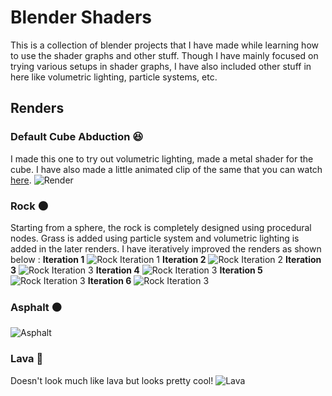 # Blender Shaders 

This is a collection of blender projects that I have made while learning how to use the shader graphs and other stuff. 
Though I have mainly focused on trying various setups in shader graphs, I have also included other stuff in here like volumetric lighting, particle systems, etc.

## Renders

### Default Cube Abduction :laughing:
I made this one to try out volumetric lighting, made a metal shader for the cube. 
I have also made a little animated clip of the same that you can watch [here](https://youtu.be/sLDfAJUIZCo).
![Render](https://github.com/angad-k/Blender-shaders/blob/master/renders/ascension.png)

### Rock :new_moon:
Starting from a sphere, the rock is completely designed using procedural nodes. Grass is added using particle system and volumetric lighting is added in the later renders.
I have iteratively improved the renders as shown below : 
**Iteration 1**
![Rock Iteration 1](https://github.com/angad-k/Blender-shaders/blob/master/renders/da_rock.png)
**Iteration 2**
![Rock Iteration 2](https://github.com/angad-k/Blender-shaders/blob/master/renders/da_rock2.png)
**Iteration 3**
![Rock Iteration 3](https://github.com/angad-k/Blender-shaders/blob/master/renders/da_rock3.png)
**Iteration 4**
![Rock Iteration 3](https://github.com/angad-k/Blender-shaders/blob/master/renders/da_rock4.png)
**Iteration 5**
![Rock Iteration 3](https://github.com/angad-k/Blender-shaders/blob/master/renders/da_rock5.png)
**Iteration 6**
![Rock Iteration 3](https://github.com/angad-k/Blender-shaders/blob/master/renders/da_rock7.png)

### Asphalt :black_circle:
![Asphalt](https://github.com/angad-k/Blender-shaders/blob/master/renders/asphalt(dambar).png)

### Lava :volcano:
Doesn't look much like lava but looks pretty cool!
![Lava](https://github.com/angad-k/Blender-shaders/blob/master/renders/lava.png)
